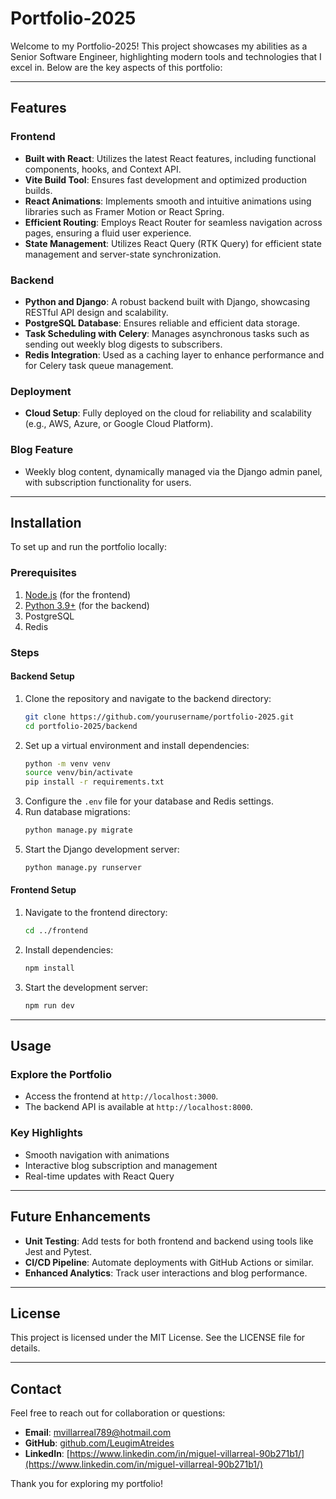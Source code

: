 # Portfolio-2025

Welcome to my Portfolio-2025! This project showcases my abilities as a Senior Software Engineer, highlighting modern tools and technologies that I excel in. Below are the key aspects of this portfolio:

---

## Features

### Frontend
- **Built with React**: Utilizes the latest React features, including functional components, hooks, and Context API.
- **Vite Build Tool**: Ensures fast development and optimized production builds.
- **React Animations**: Implements smooth and intuitive animations using libraries such as Framer Motion or React Spring.
- **Efficient Routing**: Employs React Router for seamless navigation across pages, ensuring a fluid user experience.
- **State Management**: Utilizes React Query (RTK Query) for efficient state management and server-state synchronization.

### Backend
- **Python and Django**: A robust backend built with Django, showcasing RESTful API design and scalability.
- **PostgreSQL Database**: Ensures reliable and efficient data storage.
- **Task Scheduling with Celery**: Manages asynchronous tasks such as sending out weekly blog digests to subscribers.
- **Redis Integration**: Used as a caching layer to enhance performance and for Celery task queue management.

### Deployment
- **Cloud Setup**: Fully deployed on the cloud for reliability and scalability (e.g., AWS, Azure, or Google Cloud Platform).

### Blog Feature
- Weekly blog content, dynamically managed via the Django admin panel, with subscription functionality for users.

---

## Installation

To set up and run the portfolio locally:

### Prerequisites
1. [Node.js](https://nodejs.org/) (for the frontend)
2. [Python 3.9+](https://www.python.org/downloads/) (for the backend)
3. PostgreSQL
4. Redis

### Steps

#### Backend Setup
1. Clone the repository and navigate to the backend directory:
   ```bash
   git clone https://github.com/yourusername/portfolio-2025.git
   cd portfolio-2025/backend
   ```
2. Set up a virtual environment and install dependencies:
   ```bash
   python -m venv venv
   source venv/bin/activate
   pip install -r requirements.txt
   ```
3. Configure the `.env` file for your database and Redis settings.
4. Run database migrations:
   ```bash
   python manage.py migrate
   ```
5. Start the Django development server:
   ```bash
   python manage.py runserver
   ```

#### Frontend Setup
1. Navigate to the frontend directory:
   ```bash
   cd ../frontend
   ```
2. Install dependencies:
   ```bash
   npm install
   ```
3. Start the development server:
   ```bash
   npm run dev
   ```

---

## Usage

### Explore the Portfolio
- Access the frontend at `http://localhost:3000`.
- The backend API is available at `http://localhost:8000`.

### Key Highlights
- Smooth navigation with animations
- Interactive blog subscription and management
- Real-time updates with React Query

---

## Future Enhancements
- **Unit Testing**: Add tests for both frontend and backend using tools like Jest and Pytest.
- **CI/CD Pipeline**: Automate deployments with GitHub Actions or similar.
- **Enhanced Analytics**: Track user interactions and blog performance.

---

## License
This project is licensed under the MIT License. See the LICENSE file for details.

---

## Contact
Feel free to reach out for collaboration or questions:
- **Email**: mvillarreal789@hotmail.com
- **GitHub**: [github.com/LeugimAtreides](https://github.com/LeugimAtreides)
- **LinkedIn**: [https://www.linkedin.com/in/miguel-villarreal-90b271b1/](https://www.linkedin.com/in/miguel-villarreal-90b271b1/)

Thank you for exploring my portfolio!

